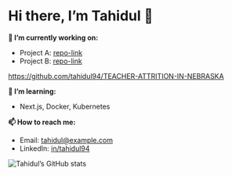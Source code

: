 # Hi there, I’m Tahidul 👋

**🔭 I’m currently working on:**  
- Project A: [repo-link](https://github.com/tahidul94/TEACHER-ATTRITION-IN-NEBRASKA)  
- Project B: [repo-link](https://github.com/tahidul94/project-b)  

https://github.com/tahidul94/TEACHER-ATTRITION-IN-NEBRASKA

**🌱 I’m learning:**  
- Next.js, Docker, Kubernetes  

**📫 How to reach me:**  
- Email: tahidul@example.com  
- LinkedIn: [in/tahidul94](https://linkedin.com/in/tahidul94)  

<!-- Stats & Top Languages -->
![Tahidul’s GitHub stats](https://github-readme-stats.vercel.app/api?username=tahidul94&show_icons=true)  
